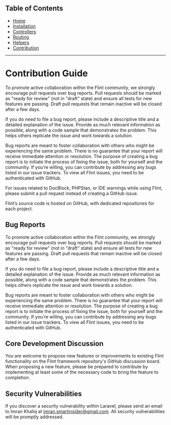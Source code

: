 ## Table of Contents

- [Home](index.md)
- [Installation](installation.md)
- [Controllers](controller.md)
- [Routing](routing.md)
- [Helpers](helpers.md)
- [Contribution](contribution.md)

---

# Contribution Guide

To promote active collaboration within the Flint community, we strongly encourage pull requests over bug reports. Pull requests should be marked as "ready for review" (not in "draft" state) and ensure all tests for new features are passing. Draft pull requests that remain inactive will be closed after a few days.

If you do need to file a bug report, please include a descriptive title and a detailed explanation of the issue. Provide as much relevant information as possible, along with a code sample that demonstrates the problem. This helps others replicate the issue and work towards a solution.

Bug reports are meant to foster collaboration with others who might be experiencing the same problem. There is no guarantee that your report will receive immediate attention or resolution. The purpose of creating a bug report is to initiate the process of fixing the issue, both for yourself and the community. If you’re willing, you can contribute by addressing any bugs listed in our issue trackers. To view all Flint issues, you need to be authenticated with GitHub.

For issues related to DocBlock, PHPStan, or IDE warnings while using Flint, please submit a pull request instead of creating a GitHub issue.

Flint’s source code is hosted on GitHub, with dedicated repositories for each project.

## Bug Reports

To promote active collaboration within the Flint community, we strongly encourage pull requests over bug reports. Pull requests should be marked as "ready for review" (not in "draft" state) and ensure all tests for new features are passing. Draft pull requests that remain inactive will be closed after a few days.

If you do need to file a bug report, please include a descriptive title and a detailed explanation of the issue. Provide as much relevant information as possible, along with a code sample that demonstrates the problem. This helps others replicate the issue and work towards a solution.

Bug reports are meant to foster collaboration with others who might be experiencing the same problem. There is no guarantee that your report will receive immediate attention or resolution. The purpose of creating a bug report is to initiate the process of fixing the issue, both for yourself and the community. If you’re willing, you can contribute by addressing any bugs listed in our issue trackers. To view all Flint issues, you need to be authenticated with GitHub.

## Core Development Discussion

You are welcome to propose new features or improvements to existing Flint functionality on the Flint framework repository's GitHub discussion board. When proposing a new feature, please be prepared to contribute by implementing at least some of the necessary code to bring the feature to completion.

## Security Vulnerabilities

If you discover a security vulnerability within Laravel, please send an email to Imran Khaliq at imran.smartinsider@gmail.com. All security vulnerabilities will be promptly addressed.


